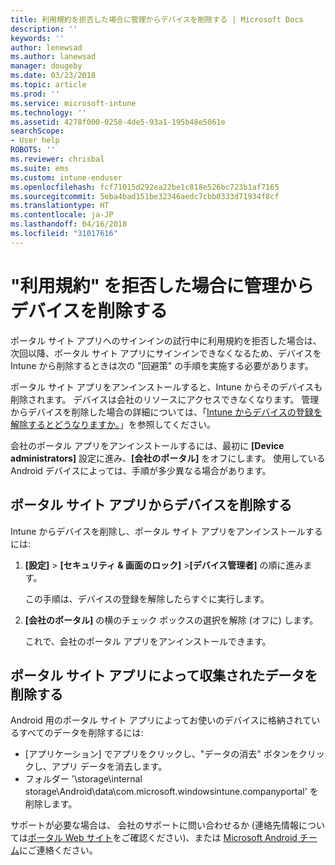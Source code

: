 ```yaml
---
title: 利用規約を拒否した場合に管理からデバイスを削除する | Microsoft Docs
description: ''
keywords: ''
author: lenewsad
ms.author: lanewsad
manager: dougeby
ms.date: 03/23/2018
ms.topic: article
ms.prod: ''
ms.service: microsoft-intune
ms.technology: ''
ms.assetid: 4278f000-0258-4de5-93a1-195b48e5061e
searchScope:
- User help
ROBOTS: ''
ms.reviewer: chrisbal
ms.suite: ems
ms.custom: intune-enduser
ms.openlocfilehash: fcf71015d292ea22be1c818e526bc723b1af7165
ms.sourcegitcommit: 5eba4bad151be32346aedc7cbb0333d71934f8cf
ms.translationtype: HT
ms.contentlocale: ja-JP
ms.lasthandoff: 04/16/2018
ms.locfileid: "31017616"
---
```

# <a name="remove-your-device-from-management-if-you-declined-terms-of-use"></a>"利用規約" を拒否した場合に管理からデバイスを削除する

ポータル サイト アプリへのサインインの試行中に利用規約を拒否した場合は、次回以降、ポータル サイト アプリにサインインできなくなるため、デバイスを Intune から削除するときは次の "回避策" の手順を実施する必要があります。

ポータル サイト アプリをアンインストールすると、Intune からそのデバイスも削除されます。 デバイスは会社のリソースにアクセスできなくなります。 管理からデバイスを削除した場合の詳細については、「[Intune からデバイスの登録を解除するとどうなりますか。](what-happens-if-you-unenroll-your-device-from-intune-android.md)」を参照してください。

会社のポータル アプリをアンインストールするには、最初に **[Device administrators]** 設定に進み、**[会社のポータル]** をオフにします。 使用している Android デバイスによっては、手順が多少異なる場合があります。

## <a name="removing-the-device-from-the-company-portal-app"></a>ポータル サイト アプリからデバイスを削除する

Intune からデバイスを削除し、ポータル サイト アプリをアンインストールするには:

1.  **[設定]** &gt; **[セキュリティ &amp; 画面のロック]** &gt;**[デバイス管理者]** の順に進みます。

    この手順は、デバイスの登録を解除したらすぐに実行します。

2.  **[会社のポータル]** の横のチェック ボックスの選択を解除 (オフに) します。

    これで、会社のポータル アプリをアンインストールできます。

## <a name="removing-data-collected-by-the-company-portal-app"></a>ポータル サイト アプリによって収集されたデータを削除する

Android 用のポータル サイト アプリによってお使いのデバイスに格納されているすべてのデータを削除するには:

  - [アプリケーション] でアプリをクリックし、"データの消去" ボタンをクリックし、アプリ データを消去します。
  - フォルダー '\storage\internal storage\Android\data\com.microsoft.windowsintune.companyportal' を削除します。


サポートが必要な場合は、 会社のサポートに問い合わせるか (連絡先情報については[ポータル Web サイト](https://portal.manage.microsoft.com#HelpDeskDialog)をご確認ください)、または <a href="mailto:wintunedroidfbk@microsoft.com?subject=I'm having unenrolling my Android device&body=Describe the issue you're experiencing here.">Microsoft Android チーム</a>にご連絡ください。
